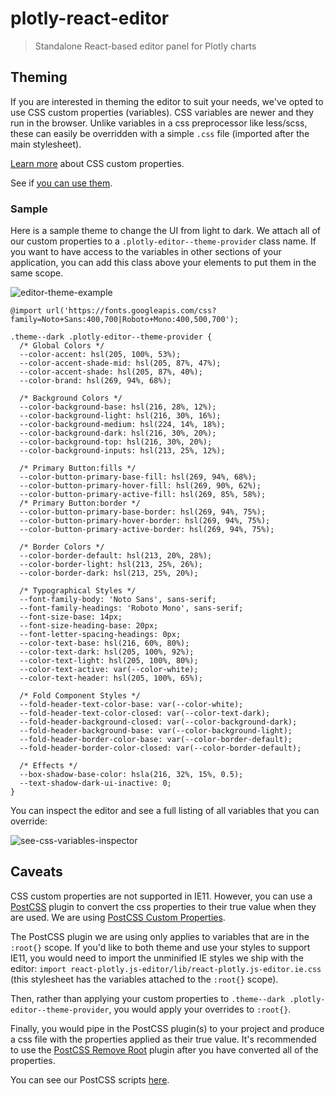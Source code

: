 # plotly-react-editor

> Standalone React-based editor panel for Plotly charts

## Theming

If you are interested in theming the editor to suit your needs, we've opted to use CSS custom properties (variables). CSS variables are newer and they run in the browser. Unlike variables in a css preprocessor like less/scss, these can easily be overridden with a simple `.css` file (imported after the main stylesheet).

[Learn more](https://developer.mozilla.org/en-US/docs/Web/CSS/Using_CSS_variables) about CSS custom properties.

See if [you can use them](https://caniuse.com/#feat=css-variables).

### Sample

Here is a sample theme to change the UI from light to dark. We attach all of our custom properties to a `.plotly-editor--theme-provider` class name. If you want to have access to the variables in other sections of your application, you can add this class above your elements to put them in the same scope.

![editor-theme-example](https://user-images.githubusercontent.com/11803153/34530258-2dc6fcc0-f074-11e7-969b-b54327416b30.png)

```
@import url('https://fonts.googleapis.com/css?family=Noto+Sans:400,700|Roboto+Mono:400,500,700');

.theme--dark .plotly-editor--theme-provider {
  /* Global Colors */
  --color-accent: hsl(205, 100%, 53%);
  --color-accent-shade-mid: hsl(205, 87%, 47%);
  --color-accent-shade: hsl(205, 87%, 40%);
  --color-brand: hsl(269, 94%, 68%);

  /* Background Colors */
  --color-background-base: hsl(216, 28%, 12%);
  --color-background-light: hsl(216, 30%, 16%);
  --color-background-medium: hsl(224, 14%, 18%);
  --color-background-dark: hsl(216, 30%, 20%);
  --color-background-top: hsl(216, 30%, 20%);
  --color-background-inputs: hsl(213, 25%, 12%);

  /* Primary Button:fills */
  --color-button-primary-base-fill: hsl(269, 94%, 68%);
  --color-button-primary-hover-fill: hsl(269, 90%, 62%);
  --color-button-primary-active-fill: hsl(269, 85%, 58%);
  /* Primary Button:border */
  --color-button-primary-base-border: hsl(269, 94%, 75%);
  --color-button-primary-hover-border: hsl(269, 94%, 75%);
  --color-button-primary-active-border: hsl(269, 94%, 75%);

  /* Border Colors */
  --color-border-default: hsl(213, 20%, 28%);
  --color-border-light: hsl(213, 25%, 26%);
  --color-border-dark: hsl(213, 25%, 20%);

  /* Typographical Styles */
  --font-family-body: 'Noto Sans', sans-serif;
  --font-family-headings: 'Roboto Mono', sans-serif;
  --font-size-base: 14px;
  --font-size-heading-base: 20px;
  --font-letter-spacing-headings: 0px;
  --color-text-base: hsl(216, 60%, 80%);
  --color-text-dark: hsl(205, 100%, 92%);
  --color-text-light: hsl(205, 100%, 80%);
  --color-text-active: var(--color-white);
  --color-text-header: hsl(205, 100%, 65%);

  /* Fold Component Styles */
  --fold-header-text-color-base: var(--color-white);
  --fold-header-text-color-closed: var(--color-text-dark);
  --fold-header-background-closed: var(--color-background-dark);
  --fold-header-background-base: var(--color-background-light);
  --fold-header-border-color-base: var(--color-border-default);
  --fold-header-border-color-closed: var(--color-border-default);

  /* Effects */
  --box-shadow-base-color: hsla(216, 32%, 15%, 0.5);
  --text-shadow-dark-ui-inactive: 0;
}
```

You can inspect the editor and see a full listing of all variables that you can override:

![see-css-variables-inspector](https://user-images.githubusercontent.com/11803153/34531018-7e24bbba-f076-11e7-90cd-a35fe5eae84d.png)

## Caveats

CSS custom properties are not supported in IE11. However, you can use a [PostCSS](https://github.com/postcss/postcss) plugin to convert the css properties to their true value when they are used. We are using [PostCSS Custom Properties](https://github.com/postcss/postcss-custom-properties).

The PostCSS plugin we are using only applies to variables that are in the `:root{}` scope. If you'd like to both theme and use your styles to support IE11, you would need to import the unminified IE styles we ship with the editor:
 `import react-plotly.js-editor/lib/react-plotly.js-editor.ie.css` (this stylesheet has the variables attached to the `:root{}` scope).

 Then, rather than applying your custom properties to `.theme--dark .plotly-editor--theme-provider`, you would apply your overrides to `:root{}`.

 Finally, you would pipe in the PostCSS plugin(s) to your project and produce a css file with the properties applied as their true value. It's recommended to use the [PostCSS Remove Root](https://github.com/cbracco/postcss-remove-root) plugin after you have converted all of the properties.

 You can see our PostCSS scripts [here](https://github.com/plotly/react-plotly.js-editor/tree/master/scripts/postcss.js).
